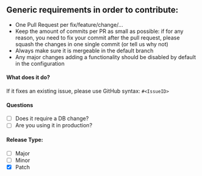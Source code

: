 ## Generic requirements in order to contribute:

* One Pull Request per fix/feature/change/...
* Keep the amount of commits per PR as small as possible: if for any reason, you need to fix your commit after the pull request, please squash the changes in one single commit (or tell us why not)
* Always make sure it is mergeable in the default branch
* Any major changes adding a functionality should be disabled by default in the configuration


#### What does it do?

If it fixes an existing issue, please use GitHub syntax: `#<IssueID>`

#### Questions

- [ ] Does it require a DB change?
- [ ] Are you using it in production?

#### Release Type:
- [ ] Major
- [ ] Minor
- [X] Patch
